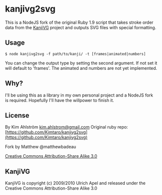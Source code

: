 kanjivg2svg
===========

This is a NodeJS fork of the original Ruby 1.9 script that takes stroke order data from the [KanjiVG](http://kanjivg.tagaini.net/) project and outputs SVG files with special formatting.

Usage
-----

    $ node kanjivg2svg -f path/to/kanji/ -t [frames|animated|numbers]

You can change the output type by setting the second argument. If not set it will default to 'frames'. The animated and numbers are not yet implemented.

Why?
----

I'll be using this as a library in my own personal project and a NodeJS fork is required. Hopefully I'll have the willpower to finish it.

License
-------

By Kim Ahlström <kim.ahlstrom@gmail.com>
Original ruby repo: [https://github.com/Kimtaro/kanjivg2svg](https://github.com/Kimtaro/kanjivg2svg)

Fork by Matthew @matthewbadeau

[Creative Commons Attribution-Share Alike 3.0](http://creativecommons.org/licenses/by-sa/3.0/)

KanjiVG
-------

KanjiVG is copyright (c) 2009/2010 Ulrich Apel and released under the Creative Commons Attribution-Share Alike 3.0
